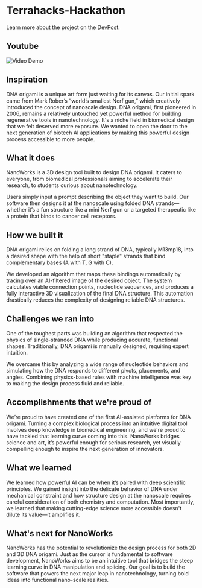 # Terrahacks-Hackathon

Learn more about the project on the [DevPost](https://devpost.com/software/genomeworks?ref_content=user-portfolio&ref_feature=in_progress).

## Youtube

![Video Demo](https://www.youtube.com/watch?v=N8X2oWvuaNU)

## Inspiration
DNA origami is a unique art form just waiting for its canvas. Our initial spark came from Mark Rober’s “world’s smallest Nerf gun,” which creatively introduced the concept of nanoscale design. DNA origami, first pioneered in 2006, remains a relatively untouched yet powerful method for building regenerative tools in nanotechnology. It's a niche field in biomedical design that we felt deserved more exposure. We wanted to open the door to the next generation of biotech AI applications by making this powerful design process accessible to more people.

## What it does
NanoWorks is a 3D design tool built to design DNA origami. It caters to everyone, from biomedical professionals aiming to accelerate their research, to students curious about nanotechnology.

Users simply input a prompt describing the object they want to build. Our software then designs it at the nanoscale using folded DNA strands—whether it’s a fun structure like a mini Nerf gun or a targeted therapeutic like a protein that binds to cancer cell receptors.

## How we built it
DNA origami relies on folding a long strand of DNA, typically M13mp18, into a desired shape with the help of short "staple" strands that bind complementary bases (A with T, G with C).

We developed an algorithm that maps these bindings automatically by tracing over an AI-filtered image of the desired object. The system calculates viable connection points, nucleotide sequences, and produces a fully interactive 3D visualization of the final DNA structure. This automation drastically reduces the complexity of designing reliable DNA structures.

## Challenges we ran into
One of the toughest parts was building an algorithm that respected the physics of single-stranded DNA while producing accurate, functional shapes. Traditionally, DNA origami is manually designed, requiring expert intuition.

We overcame this by analyzing a wide range of nucleotide behaviors and simulating how the DNA responds to different pivots, placements, and angles. Combining physics-based rules with machine intelligence was key to making the design process fluid and reliable.

## Accomplishments that we're proud of
We’re proud to have created one of the first AI-assisted platforms for DNA origami. Turning a complex biological process into an intuitive digital tool involves deep knowledge in biomedical engineering, and we're proud to have tackled that learning curve coming into this. NanoWorks bridges science and art, it’s powerful enough for serious research, yet visually compelling enough to inspire the next generation of innovators.

## What we learned
We learned how powerful AI can be when it’s paired with deep scientific principles. We gained insight into the delicate behavior of DNA under mechanical constraint and how structure design at the nanoscale requires careful consideration of both chemistry and computation. Most importantly, we learned that making cutting-edge science more accessible doesn't dilute its value—it amplifies it.

## What's next for NanoWorks
NanoWorks has the potential to revolutionize the design process for both 2D and 3D DNA origami. Just as the cursor is fundamental to software development, NanoWorks aims to be an intuitive tool that bridges the steep learning curve in DNA manipulation and splicing. Our goal is to build the software that powers the next major leap in nanotechnology, turning bold ideas into functional nano-scale realities.
